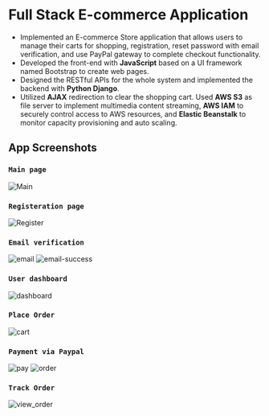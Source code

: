 # Full Stack E-commerce Application

+	Implemented an E-commerce Store application that allows users to manage their carts for shopping, registration, reset password with email verification, and use PayPal gateway to complete checkout functionality.
+	Developed the front-end with <b>JavaScript</b> based on a UI framework named Bootstrap to create web pages. 
+	Designed the RESTful APIs for the whole system and implemented the backend with <b>Python Django</b>.
+	Utilized <b>AJAX</b> redirection to clear the shopping cart. Used <b>AWS S3</b> as file server to implement multimedia content streaming, <b>AWS IAM</b> to securely control access to AWS resources, and <b>Elastic Beanstalk</b> to monitor capacity provisioning and auto scaling.

## App Screenshots

### `Main page`

![Main](https://user-images.githubusercontent.com/99145834/208296166-bff726db-89d0-4e75-9861-13c49eabb916.JPG)

### `Registeration page`
![Register](https://user-images.githubusercontent.com/99145834/208296198-c913f378-dda6-4597-8c05-8aee613a42dd.JPG)

### `Email verification`
![email](https://user-images.githubusercontent.com/99145834/208296221-fc805db8-372a-4fe4-89bb-d43c505a2839.JPG)
![email-success](https://user-images.githubusercontent.com/99145834/208296224-5a13d3a8-9fb5-4e3a-95a8-9de62a0a9c67.JPG)

### `User dashboard`
![dashboard](https://user-images.githubusercontent.com/99145834/208296268-1d797b44-0689-4b42-bdc2-712be157c2f9.JPG)

### `Place Order`
![cart](https://user-images.githubusercontent.com/99145834/208296284-45650dad-e9ab-4d84-9414-3e37c54209cc.JPG)

### `Payment via Paypal`
![pay](https://user-images.githubusercontent.com/99145834/208296292-d01e1faf-3efa-4ec3-ac51-b36952ba811b.JPG)
![order](https://user-images.githubusercontent.com/99145834/208296299-a3f17c27-0390-4907-9b3a-aa0fec30c9ab.JPG)

### `Track Order`
![view_order](https://user-images.githubusercontent.com/99145834/208296342-c372ef28-4ce6-41ca-8a31-ffac57a0852f.JPG)
